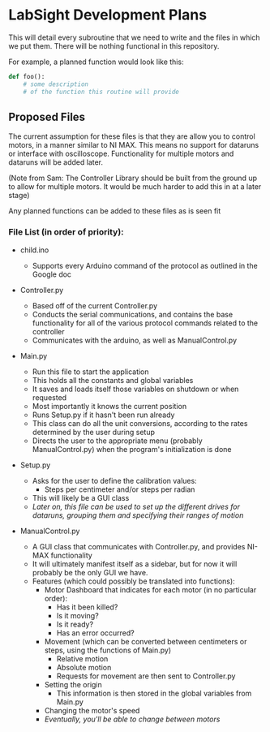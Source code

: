 # LabSight Development Plans

This will detail every subroutine that we need to write and the files in which we put them. There will be nothing functional in this repository.

For example, a planned function would look like this:

```python
def foo():
    # some description
    # of the function this routine will provide
```
## Proposed Files

The current assumption for these files is that they are allow you to control motors, in a manner similar to NI MAX. This means no support for dataruns or interface with oscilloscope. Functionality for multiple motors and dataruns will be added later.

(Note from Sam: The Controller Library should be built from the ground up to allow for multiple motors. It would be much harder to add this in at a later stage)

Any planned functions can be added to these files as is seen fit

### File List (in order of priority):

* child.ino
  - Supports every Arduino command of the protocol as outlined in the Google doc

* Controller.py
  - Based off of the current Controller.py
  - Conducts the serial communications, and contains the base functionality for all of the various protocol commands related to the controller
  - Communicates with the arduino, as well as ManualControl.py

* Main.py
  - Run this file to start the application
  - This holds all the constants and global variables
  - It saves and loads itself those variables on shutdown or when requested
  - Most importantly it knows the current position
  - Runs Setup.py if it hasn't been run already
  - This class can do all the unit conversions, according to the rates determined by the user during setup
  - Directs the user to the appropriate menu (probably ManualControl.py) when the program's initialization is done

* Setup.py
  - Asks for the user to define the calibration values:
    - Steps per centimeter and/or steps per radian
  - This will likely be a GUI class
  - *Later on, this file can be used to set up the different drives for dataruns, grouping them and specifying their ranges of motion*

* ManualControl.py
  - A GUI class that communicates with Controller.py, and provides NI-MAX functionality
  - It will ultimately manifest itself as a sidebar, but for now it will probably be the only GUI we have.
  - Features (which could possibly be translated into functions):
    - Motor Dashboard that indicates for each motor (in no particular order):
      - Has it been killed?
      - Is it moving?
      - Is it ready?
      - Has an error occurred?
    - Movement (which can be converted between centimeters or steps, using the functions of Main.py)
      - Relative motion
      - Absolute motion
      - Requests for movement are then sent to Controller.py
    - Setting the origin
      - This information is then stored in the global variables from Main.py
    - Changing the motor's speed
    - *Eventually, you'll be able to change between motors*
